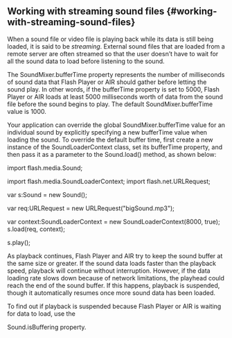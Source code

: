 ## Working with streaming sound files {#working-with-streaming-sound-files}

When a sound file or video file is playing back while its data is still being loaded, it is said to be _streaming_. External sound files that are loaded from a remote server are often streamed so that the user doesn’t have to wait for all the sound data to load before listening to the sound.

The SoundMixer.bufferTime property represents the number of milliseconds of sound data that Flash Player or AIR should gather before letting the sound play. In other words, if the bufferTime property is set to 5000, Flash Player or AIR loads at least 5000 milliseconds worth of data from the sound file before the sound begins to play. The default SoundMixer.bufferTime value is 1000.

Your application can override the global SoundMixer.bufferTime value for an individual sound by explicitly specifying a new bufferTime value when loading the sound. To override the default buffer time, first create a new instance of the SoundLoaderContext class, set its bufferTime property, and then pass it as a parameter to the Sound.load() method, as shown below:

import flash.media.Sound;

import flash.media.SoundLoaderContext; import flash.net.URLRequest;

var s:Sound = new Sound();

var req:URLRequest = new URLRequest(&quot;bigSound.mp3&quot;);

var context:SoundLoaderContext = new SoundLoaderContext(8000, true); s.load(req, context);

s.play();

As playback continues, Flash Player and AIR try to keep the sound buffer at the same size or greater. If the sound data loads faster than the playback speed, playback will continue without interruption. However, if the data loading rate slows down because of network limitations, the playhead could reach the end of the sound buffer. If this happens, playback is suspended, though it automatically resumes once more sound data has been loaded.

To find out if playback is suspended because Flash Player or AIR is waiting for data to load, use the

Sound.isBuffering property.